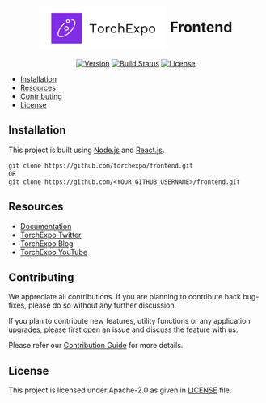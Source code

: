 <h1 align="center">
 <img src="https://raw.githubusercontent.com/torchexpo/torchexpo/master/docs/source/_static/img/banner.png" alt="TorchExpo Logo" width="50%" align="center" />
 Frontend
</h1>

<p align="center">
 <a href="https://torchexpo.now.sh"><img src="https://img.shields.io/github/package-json/v/prabhuomkar/frontend" alt="Version"></a>
 <a href="https://circleci.com/gh/prabhuomkar/frontend"><img src="https://circleci.com/gh/prabhuomkar/frontend.svg?style=svg" alt="Build Status"></a>
 <a href="LICENSE"><img src="https://img.shields.io/github/license/prabhuomkar/frontend" alt="License"></a>
</p>

- [Installation](#installation)
- [Resources](#resources)
- [Contributing](#contributing)
- [License](#license)

## Installation

This project is built using [Node.js](https://nodejs.org/en/) and [React.js](https://reactjs.org).

```shell script
git clone https://github.com/torchexpo/frontend.git
OR
git clone https://github.com/<YOUR_GITHUB_USERNAME>/frontend.git
```

## Resources

- [Documentation](https://torchexpo.rtfd.io)
- [TorchExpo Twitter](https://twitter.com/torchexpo)
- [TorchExpo Blog](https://medium.com/torchexpo)
- [TorchExpo YouTube](https://www.youtube.com/channel/UCR76Qj9S9h-gAH9RSnJ6u8g)

## Contributing

We appreciate all contributions. If you are planning to contribute back bug-fixes, please do so
without any further discussion.

If you plan to contribute new features, utility functions or any application upgrades, please first
open an issue and discuss the feature with us.

Please refer our [Contribution Guide](CONTRIBUTING.md) for more details.

## License

This project is licensed under Apache-2.0 as given in [LICENSE](LICENSE) file.
